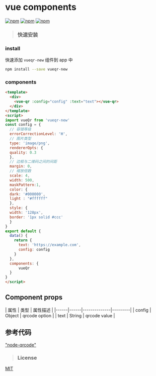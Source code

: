 # vue components

  [![npm](https://img.shields.io/npm/v/vueqr-new.svg?style=flat-square)](https://www.npmjs.com/package/vueqr-new)
  [![npm](https://img.shields.io/npm/dt/vueqr-new.svg?style=flat-square)](https://www.npmjs.com/package/vueqr-new)
  [![npm](https://img.shields.io/npm/l/vueqr-new.svg?style=flat-square)](https://github.com/Jack-In/vueQr-new/master/license)

> ### 快速安装
  ### install
  快速添加 `vueqr-new` 组件到 app 中
  ```bash
  npm install --save vueqr-new
  ```
  ### components
  ```html
  <template>
    <div>
      <vue-qr :config="config" :text="text"></vue-qr>
    </div>
  </template>
  <script>
  import vueQr from 'vueqr-new'
  const config = {
    // 容错等级
    errorCorrectionLevel: 'H',
    // 图片类型
    type: 'image/png',
    rendererOpts: {
    quality: 0.3
    },
    // 边框与二维码之间的间距
    margin: 0,
    // 缩放倍数
    scale: 4,
    width: 500,
    maskPattern:1,
    color: {
    dark: '#000000',
    light : "#ffffff"
    },
    style: {
    width: '128px',
    border: '1px solid #ccc'
    }
  }
  export default {
    data() {
      return {
        text: 'https://example.com',
        config: config
      }
    },
    components: {
        vueQr
    }
  }
  </script>
  ```
## Component props

| 属性 | 类型 | 属性描述 |
|------|------|--------------|---------|
| config | Object | qrcode option |
| text | String | qrcode value |

## 参考代码
["node-qrcode"](https://github.com/zpao/qrcode.react)
> ### License

[MIT](https://github.com/Jack-In/vueQr-new/blob/master/LICENSE)
